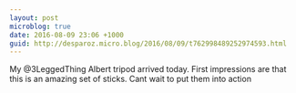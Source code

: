 ```yaml
---
layout: post
microblog: true
date: 2016-08-09 23:06 +1000
guid: http://desparoz.micro.blog/2016/08/09/t762998489252974593.html
---
```

My @3LeggedThing Albert tripod arrived today. First impressions are that this is an amazing set of sticks. Cant wait to put them into action
